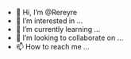 - 👋 Hi, I’m @Rereyre
- 👀 I’m interested in ...
- 🌱 I’m currently learning ...
- 💞️ I’m looking to collaborate on ...
- 📫 How to reach me ...

<!---
Rereyre/Rereyre is a ✨ special ✨ repository because its `README.md` (this file) appears on your GitHub profile.
You can click the Preview link to take a look at your changes.
--->
